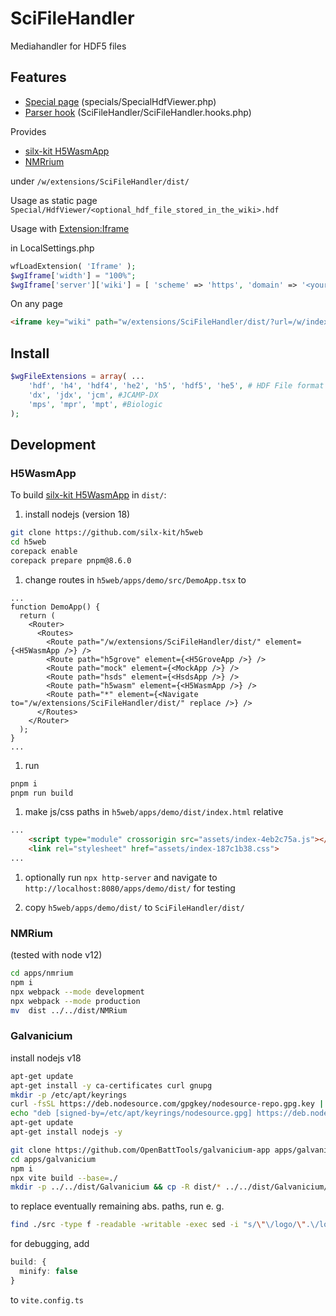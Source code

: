 # SciFileHandler

Mediahandler for HDF5 files

## Features

 * [Special page](https://www.mediawiki.org/wiki/Manual:Special_pages) (specials/SpecialHdfViewer.php)
 * [Parser hook](https://www.mediawiki.org/wiki/Manual:Parser_functions) (SciFileHandler/SciFileHandler.hooks.php)

Provides 
- [silx-kit H5WasmApp](https://github.com/silx-kit/h5web/blob/c96cdab281998f43632f43cdefdda9ec16e6ae99/apps/demo/src/h5wasm/H5WasmApp.tsx)
- [NMRrium](https://github.com/cheminfo/nmrium)

under `/w/extensions/SciFileHandler/dist/`

Usage as static page `Special/HdfViewer/<optional_hdf_file_stored_in_the_wiki>.hdf`

Usage with [Extension:Iframe](https://github.com/sigbertklinke/Iframe)

in LocalSettings.php
```php
wfLoadExtension( 'Iframe' );
$wgIframe['width'] = "100%";
$wgIframe['server']['wiki'] = [ 'scheme' => 'https', 'domain' => '<your_wiki_domain>' ];
```

On any page
```html
<iframe key="wiki" path="w/extensions/SciFileHandler/dist/?url=/w/index.php?title=Special:Redirect/file/<your_file>.hdf"/>
```

## Install

```php
$wgFileExtensions = array( ...
    'hdf', 'h4', 'hdf4', 'he2', 'h5', 'hdf5', 'he5', # HDF File format
    'dx', 'jdx', 'jcm', #JCAMP-DX
    'mps', 'mpr', 'mpt', #Biologic 
);
```


## Development

### H5WasmApp

To build [silx-kit H5WasmApp](https://github.com/silx-kit/h5web/blob/c96cdab281998f43632f43cdefdda9ec16e6ae99/apps/demo/src/h5wasm/H5WasmApp.tsx) in `dist/`:

1. install nodejs (version 18)

```bash
git clone https://github.com/silx-kit/h5web
cd h5web
corepack enable
corepack prepare pnpm@8.6.0
```

1. change routes in `h5web/apps/demo/src/DemoApp.tsx` to

```tsx
...
function DemoApp() {
  return (
    <Router>
      <Routes>
        <Route path="/w/extensions/SciFileHandler/dist/" element={<H5WasmApp />} />
        <Route path="h5grove" element={<H5GroveApp />} />
        <Route path="mock" element={<MockApp />} />
        <Route path="hsds" element={<HsdsApp />} />
        <Route path="h5wasm" element={<H5WasmApp />} />
        <Route path="*" element={<Navigate to="/w/extensions/SciFileHandler/dist/" replace />} />
      </Routes>
    </Router>
  );
}
...
```

1. run

```bash
pnpm i
pnpm run build
```

1. make js/css paths in `h5web/apps/demo/dist/index.html` relative

```html
...
    <script type="module" crossorigin src="assets/index-4eb2c75a.js"></script>
    <link rel="stylesheet" href="assets/index-187c1b38.css">
...
```

1. optionally run `npx http-server` and navigate to `http://localhost:8080/apps/demo/dist/` for testing

1. copy `h5web/apps/demo/dist/` to `SciFileHandler/dist/`

### NMRium
(tested with node v12)
```bash
cd apps/nmrium
npm i
npx webpack --mode development
npx webpack --mode production
mv  dist ../../dist/NMRium
```

### Galvanicium
install nodejs v18
```bash
apt-get update
apt-get install -y ca-certificates curl gnupg
mkdir -p /etc/apt/keyrings
curl -fsSL https://deb.nodesource.com/gpgkey/nodesource-repo.gpg.key | gpg --dearmor -o /etc/apt/keyrings/nodesource.gpg
echo "deb [signed-by=/etc/apt/keyrings/nodesource.gpg] https://deb.nodesource.com/node_18.x nodistro main" | tee /etc/apt/sources.list.d/nodesource.list
apt-get update
apt-get install nodejs -y
```

```bash
git clone https://github.com/OpenBattTools/galvanicium-app apps/galvanicium
cd apps/galvanicium
npm i
npx vite build --base=./
mkdir -p ../../dist/Galvanicium && cp -R dist/* ../../dist/Galvanicium/ && cp LICENSE ../../dist/Galvanicium/
```

to replace eventually remaining abs. paths, run e. g. 
```bash
find ./src -type f -readable -writable -exec sed -i "s/\"\/logo/\".\/logo/g" {} \;
```

for debugging, add 
```ts
build: {
  minify: false
}
``` 
to `vite.config.ts`
